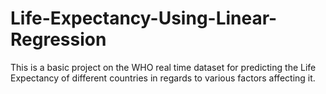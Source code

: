 # Life-Expectancy-Using-Linear-Regression
This is a basic project on the WHO real time dataset for predicting the Life Expectancy of different countries in regards to various factors affecting it.
